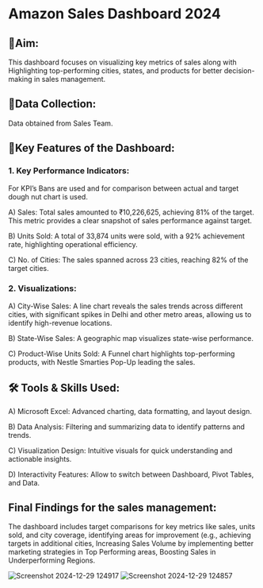 # Amazon Sales Dashboard 2024 
## 🥅Aim: 
This dashboard focuses on visualizing key metrics of sales along with Highlighting top-performing cities, states, and products for better decision-making in sales management.
## 📅Data Collection: 
Data obtained from Sales Team.
## 🌟Key Features of the Dashboard:

### 1.	Key Performance Indicators: 
For KPI’s Bans are used and for comparison between actual and target dough nut chart is used.
   
A) Sales: Total sales amounted to ₹10,226,625, achieving 81% of the target. This metric provides a clear snapshot of sales performance against target.

B)	Units Sold: A total of 33,874 units were sold, with a 92% achievement rate, highlighting operational efficiency.

C)	No. of Cities: The sales spanned across 23 cities, reaching 82% of the target cities.

### 2.	Visualizations: 
   
A)	City-Wise Sales: A line chart reveals the sales trends across different cities, with significant spikes in Delhi and other metro areas, allowing us to identify high-revenue locations.

B)	State-Wise Sales: A geographic map visualizes state-wise performance.

C)	Product-Wise Units Sold: A Funnel chart highlights top-performing products, with Nestle Smarties Pop-Up leading the sales.

## 🛠️ Tools & Skills Used:

A)	Microsoft Excel: Advanced charting, data formatting, and layout design.

B)	Data Analysis: Filtering and summarizing data to identify patterns and trends.

C)	Visualization Design: Intuitive visuals for quick understanding and actionable insights.

D)	Interactivity Features: Allow to switch between Dashboard, Pivot Tables, and Data.


## Final Findings for the sales management:
The dashboard includes target comparisons for key metrics like sales, units sold, and city coverage, identifying areas for improvement (e.g., achieving targets in additional cities, Increasing Sales Volume by implementing better marketing strategies in Top Performing areas, Boosting Sales in Underperforming Regions.

![Screenshot 2024-12-29 124917](https://github.com/user-attachments/assets/fcf3c20c-068b-4ef6-9ba4-67ebb78a75a6)
![Screenshot 2024-12-29 124857](https://github.com/user-attachments/assets/8afd014b-ba79-44dd-bc46-d623fb278625)


